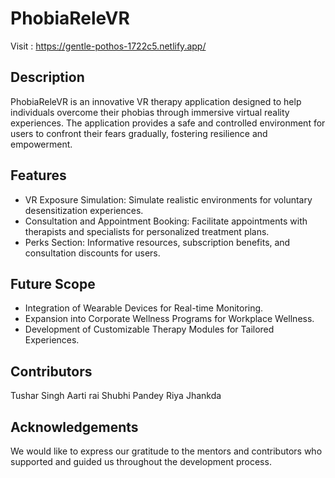 # PhobiaReleVR
Visit : https://gentle-pothos-1722c5.netlify.app/
## Description
PhobiaReleVR is an innovative VR therapy application designed to help individuals overcome their phobias through immersive virtual reality experiences. The application provides a safe and controlled environment for users to confront their fears gradually, fostering resilience and empowerment.

## Features
- VR Exposure Simulation: Simulate realistic environments for voluntary desensitization experiences.
- Consultation and Appointment Booking: Facilitate appointments with therapists and specialists for personalized treatment plans.
- Perks Section: Informative resources, subscription benefits, and consultation discounts for users.

## Future Scope
- Integration of Wearable Devices for Real-time Monitoring.
- Expansion into Corporate Wellness Programs for Workplace Wellness.
- Development of Customizable Therapy Modules for Tailored Experiences.



## Contributors
Tushar Singh
Aarti rai
Shubhi Pandey
Riya Jhankda
## Acknowledgements
We would like to express our gratitude to the mentors and contributors who supported and guided us throughout the development process.

